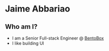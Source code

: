 # Jaime Abbariao

## Who am I?

- I am a Senior Full-stack Engineer @ [BentoBox](https://getbento.com)
- I like building UI
